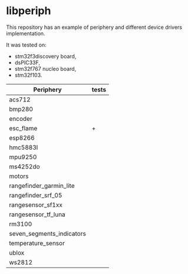 # libperiph

This repository has an example of periphery and different device drivers implementation.

It was tested on:
- stm32f3discovery board,
- dsPIC33F,
- stm32f767 nucleo board,
- stm32f103.

| Periphery                 | tests |
| ------------------------- | ----- |
| acs712                    |       |
| bmp280                    |       |
| encoder                   |       |
| esc_flame                 | +     |
| esp8266                   |       |
| hmc5883l                  |       |
| mpu9250                   |       |
| ms4252do                  |       |
| motors                    |       |
| rangefinder_garmin_lite   |       |
| rangefinder_srf_05        |       |
| rangesensor_sf1xx         |       |
| rangesensor_tf_luna       |       |
| rm3100                    |       |
| seven_segments_indicators |       |
| temperature_sensor        |       |
| ublox                     |       |
| ws2812                    |       |
